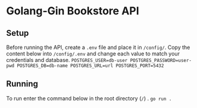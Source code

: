 # Golang-Gin Bookstore API

## Setup
Before running the API, create a `.env` file and place it in `/config/`. Copy the content below into `/config/.env` and change each value to match your credentials and database. 
`
POSTGRES_USER=db-user
POSTGRES_PASSWORD=user-pwd
POSTGRES_DB=db-name
POSTGRES_URL=url
POSTGRES_PORT=5432
`

## Running
To run enter the command below in the root directory (`/`) .
`go run .`